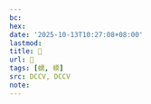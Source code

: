 ```yaml
---
bc:
hex:
date: '2025-10-13T10:27:08+08:00'
lastmod:
title: 􃓄
url: 􃓄
tags: [蠕, 蝡]
src: DCCV, DCCV
note:
---
```


